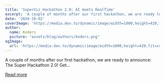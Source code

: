 ```yaml
---
title: 'SuperViz Hackathon 2.0: AI meets RealTime'
excerpt: 'A couple of months after our first hackathon, we are ready to announce: The Super Hackathon 2.0!  Get...'
date: '2024-10-02'
coverImage: 'https://media.dev.to/dynamic/image/width=1000,height=420,fit=cover,gravity=auto,format=auto/https%3A%2F%2Fdev-to-uploads.s3.amazonaws.com%2Fuploads%2Farticles%2Fg5qqca30tcctweijitze.jpg'
author:
  name: Koders
  picture: "assets/blog/authors/koders.png"
ogImage:
  url: 'https://media.dev.to/dynamic/image/width=1000,height=420,fit=cover,gravity=auto,format=auto/https%3A%2F%2Fdev-to-uploads.s3.amazonaws.com%2Fuploads%2Farticles%2Fg5qqca30tcctweijitze.jpg'
---
```


A couple of months after our first hackathon, we are ready to announce: The Super Hackathon 2.0!  Get...

[Read more](https://dev.to/superviz/superviz-hackathon-ai-meets-realtime-bci)
